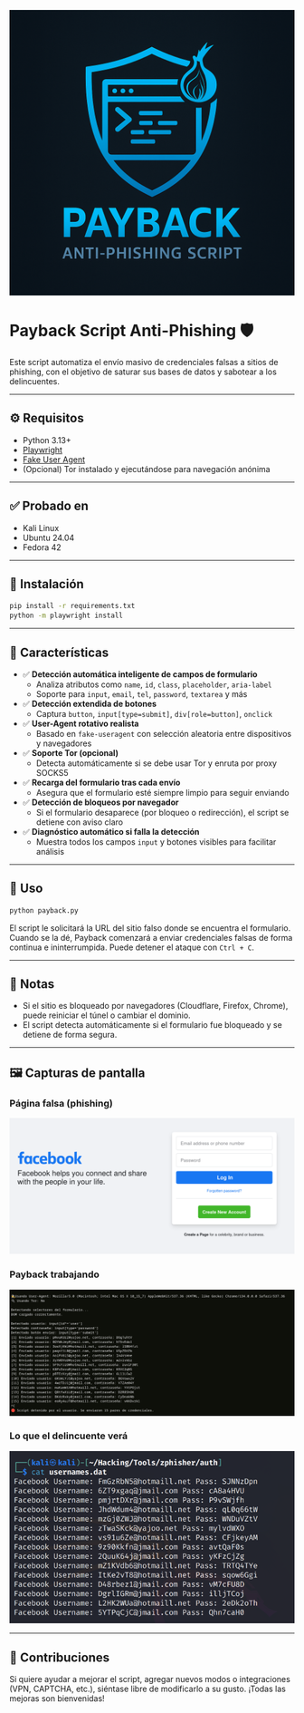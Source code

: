 
![Payback Logo](./payback-logo.png)


# Payback Script Anti-Phishing 🛡️

Este script automatiza el envío masivo de credenciales falsas a sitios de phishing, con el objetivo de saturar sus bases de datos y sabotear a los delincuentes.

---

## ⚙️ Requisitos

- Python 3.13+
- [Playwright](https://playwright.dev/python/)
- [Fake User Agent](https://pypi.org/project/fake-useragent/)
- (Opcional) Tor instalado y ejecutándose para navegación anónima

---

## ✅ Probado en

- Kali Linux
- Ubuntu 24.04
- Fedora 42

---

## 🚀 Instalación

```bash
pip install -r requirements.txt
python -m playwright install
```

---

## 🧠 Características

- ✅ **Detección automática inteligente de campos de formulario**
  - Analiza atributos como `name`, `id`, `class`, `placeholder`, `aria-label`
  - Soporte para `input`, `email`, `tel`, `password`, `textarea` y más
- ✅ **Detección extendida de botones**
  - Captura `button`, `input[type=submit]`, `div[role=button]`, `onclick`
- ✅ **User-Agent rotativo realista**
  - Basado en `fake-useragent` con selección aleatoria entre dispositivos y navegadores
- ✅ **Soporte Tor (opcional)**
  - Detecta automáticamente si se debe usar Tor y enruta por proxy SOCKS5
- ✅ **Recarga del formulario tras cada envío**
  - Asegura que el formulario esté siempre limpio para seguir enviando
- ✅ **Detección de bloqueos por navegador**
  - Si el formulario desaparece (por bloqueo o redirección), el script se detiene con aviso claro
- ✅ **Diagnóstico automático si falla la detección**
  - Muestra todos los campos `input` y botones visibles para facilitar análisis

---

## 🧪 Uso

```bash
python payback.py
```

El script le solicitará la URL del sitio falso donde se encuentra el formulario. Cuando se la dé, Payback comenzará a enviar credenciales falsas de forma continua e ininterrumpida. Puede detener el ataque con `Ctrl + C`.

---

## 📌 Notas

- Si el sitio es bloqueado por navegadores (Cloudflare, Firefox, Chrome), puede reiniciar el túnel o cambiar el dominio.
- El script detecta automáticamente si el formulario fue bloqueado y se detiene de forma segura.

---

## 🖼️ Capturas de pantalla

### Página falsa (phishing)
![Página falsa](https://raw.githubusercontent.com/Karniv0r3/Payback/assets/fake-fb.png)

### Payback trabajando
![Payback trabajando](https://raw.githubusercontent.com/Karniv0r3/Payback/assets/payback-en-uso.png)

### Lo que el delincuente verá
![Credenciales enviadas](https://raw.githubusercontent.com/Karniv0r3/Payback/assets/credenciales-enviadas.png)


---

## 💬 Contribuciones

Si quiere ayudar a mejorar el script, agregar nuevos modos o integraciones (VPN, CAPTCHA, etc.), siéntase libre de modificarlo a su gusto. ¡Todas las mejoras son bienvenidas!

